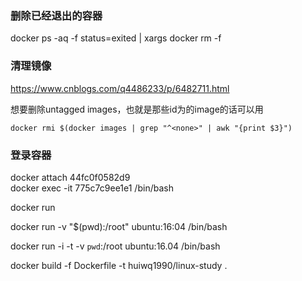 

### 删除已经退出的容器

docker ps -aq -f status=exited | xargs docker rm -f


### 清理镜像
https://www.cnblogs.com/q4486233/p/6482711.html


想要删除untagged images，也就是那些id为<None>的image的话可以用
```
docker rmi $(docker images | grep "^<none>" | awk "{print $3}")
```


### 登录容器

 docker attach 44fc0f0582d9  
 docker exec -it 775c7c9ee1e1 /bin/bash  



docker run


docker run -v "$(pwd):/root" ubuntu:16:04  /bin/bash


docker run -i -t -v `pwd`:/root ubuntu:16.04 /bin/bash


docker build -f Dockerfile -t huiwq1990/linux-study .